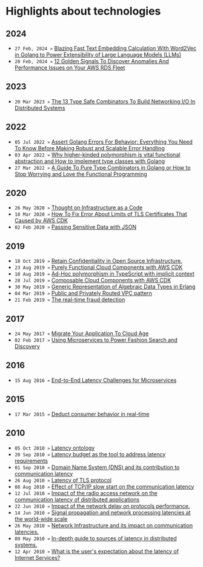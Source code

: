 # Highlights about technologies

## 2024
* `27 Feb, 2024 »` [Blazing Fast Text Embedding Calculation With Word2Vec in Golang to Power  Extensibility of Large Language Models (LLMs)](/posts/2024/blazing-fast-embedding-with-word2vec-in-golang)
* `20 Feb, 2024 »` [12 Golden Signals To Discover Anomalies And Performance Issues on Your AWS RDS Fleet](https://engineering.zalando.com/posts/2024/02/twelve-golden-signals-to-discover-anomalies-and-performance-issues-on-aws-rds.html)

## 2023
* `20 Mar 2023 »` [The 13 Type Safe Combinators To Build Networking I/O In Distributed Systems](/posts/2023/2023-03-20-the-13-type-safe-combinators-to-build-networking-io-in-distributed-systems)

## 2022
* `05 Jul 2022 »` [Assert Golang Errors For Behavior: Everything You Need To Know Before Making Robust and Scalable Error Handling](/posts/2022/2022-07-05-assert-golang-errors-for-behavior)
* `03 Apr 2022 »` [Why higher-kinded polymorphism is vital functional abstraction and How to implement type classes with Golang](/posts/2022/2022-04-03-how-to-implement-type-classes-with-golang)
* `27 Mar 2022 »` [A Guide To Pure Type Combinators in Golang or How to Stop Worrying and Love the Functional Programming](/posts/2022/2022-03-27-golang-type-combinator)

## 2020
* `26 May 2020 »` [Thought on Infrastructure as a Code](/posts/2020/2020-05-26-infrastrcuture-as-a-code)
* `18 Mar 2020 »` [How To Fix Error About Limits of TLS Certificates That Caused by AWS CDK](/posts/2020/2020-03-18-how-to-fix-error-about-limits-of-tls-certificates-that-caused-by-aws-cdk)
* `02 Feb 2020 »` [Passing Sensitive Data with JSON](/posts/2020/2020-02-02-passing-sensitive-data-with-json)


## 2019
* `18 Oct 2019 »` [Retain Confidentiality in Open Source Infrastructure.](/posts/2019/2019-10-18-retain-confidentiality-in-open-source-infrastructure)
* `23 Aug 2019 »` [Purely Functional Cloud Components with AWS CDK](/posts/2019/2019-08-23-purely-functional-cloud-with-aws-cdk)
* `10 Aug 2019 »` [Ad-Hoc polymorphism in TypeScript with implicit context](/posts/2019/2019-08-10-adhoc-polymorphism-in-typescript)
* `28 Jul 2019 »` [Composable Cloud Components with AWS CDK](/posts/2019/2019-07-28-composable-cloud-components-with-aws-cdk)
* `30 May 2019 »` [Generic Representation of Algebraic Data Types in Erlang](/posts/2019/2019-05-30-generic-representation-in-erlang)
* `04 Mar 2019 »` [Public and Privately Routed VPC pattern](/posts/2019/2019-03-04-public-and-privatly-routed-vpc-pattern)
* `21 Feb 2019 »` [The real-time fraud detection](/posts/2019/2019-02-21-real-time-fraud-detection)


## 2017
* `24 May 2017 »` [Migrate Your Application To Cloud Age](/posts/2017/2017-05-24-migrate-you-application-to-cloud)
* `02 Feb 2017 »` [Using Microservices to Power Fashion Search and Discovery](https://engineering.zalando.com/posts/2017/02/using-microservices-to-power-fashion-search-and-discovery.html)

## 2016
* `15 Aug 2016 »` [End-to-End Latency Challenges for Microservices](https://engineering.zalando.com/posts/2016/08/end-to-end-latency-challenges-for-microservices.html)

## 2015
* `17 Mar 2015 »` [Deduct consumer behavior in real-time](/posts/2015/2015-03-17-real-time-consumer-engagement)


## 2010
* `05 Oct 2010 »` [Latency ontology](/posts/2010/2010-10-05-latency-ontology)
* `20 Sep 2010 »` [Latency budget as the tool to address latency requirements](/posts/2010/2010-09-20-latency-budget)
* `01 Sep 2010 »` [Domain Name System (DNS) and its contribution to communication latency](/posts/2010/2010-09-01-latency-of-domain-name-system)
* `26 Aug 2010 »` [Latency of TLS protocol](/posts/2010/2010-08-26-tls-protocol)
* `08 Aug 2010 »` [Effect of TCP/IP slow start on the communication latency](/posts/2010/2010-08-08-tcp-ip-slow-start)
* `12 Jul 2010 »` [Impact of the radio access network on the communication latency of distributed applications](/posts/2010/2010-07-12-radio-access-network)
* `22 Jun 2010 »` [Impact of the network delay on protocols performance.](/posts/2010/2010-06-22-network-delay)
* `14 Jun 2010 »` [Signal propagation and network processing latencies at the world-wide scale](/posts/2010/2010-06-14-propagation-delay)
* `26 May 2010 »` [Network Infrastructure and its impact on communication latencies.](/posts/2010/2010-05-26-latency-of-network-infrastructure)
* `09 May 2010 »` [In-depth guide to sources of latency in distributed systems.](/posts/2010/2010-05-09-source-of-latency)
* `12 Apr 2010 »` [What is the user's expectation about the latency of Internet Services?](/posts/2010/2010-04-12-latency-of-internet-services-user-expectation)
